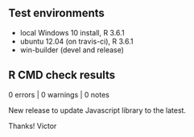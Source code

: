 ## Test environments
* local Windows 10 install, R 3.6.1
* ubuntu 12.04 (on travis-ci), R 3.6.1
* win-builder (devel and release)

## R CMD check results

0 errors | 0 warnings | 0 notes

New release to update Javascript library to the latest.

Thanks!
Victor

